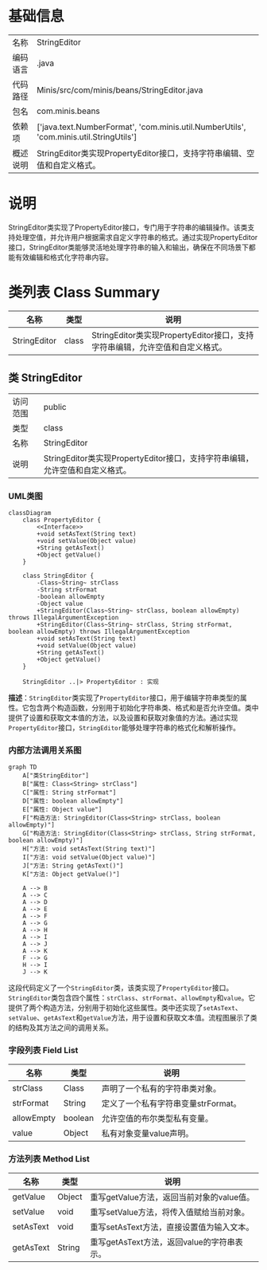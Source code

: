 # 基础信息

|      |      |
|------|------|
| 名称 | StringEditor |
| 编码语言 | .java |
| 代码路径 | Minis/src/com/minis/beans/StringEditor.java |
| 包名 | com.minis.beans |
| 依赖项 | ['java.text.NumberFormat', 'com.minis.util.NumberUtils', 'com.minis.util.StringUtils'] |
| 概述说明 | StringEditor类实现PropertyEditor接口，支持字符串编辑、空值和自定义格式。 |

# 说明

StringEditor类实现了PropertyEditor接口，专门用于字符串的编辑操作。该类支持处理空值，并允许用户根据需求自定义字符串的格式。通过实现PropertyEditor接口，StringEditor类能够灵活地处理字符串的输入和输出，确保在不同场景下都能有效编辑和格式化字符串内容。

# 类列表 Class Summary

| 名称   | 类型  | 说明 |
|-------|------|-------------|
| StringEditor | class | StringEditor类实现PropertyEditor接口，支持字符串编辑，允许空值和自定义格式。 |



## 类 StringEditor

|      |      |
|------|------|
| 访问范围 | public |
| 类型 | class |
| 名称 | StringEditor |
| 说明 | StringEditor类实现PropertyEditor接口，支持字符串编辑，允许空值和自定义格式。 |


### UML类图

```mermaid
classDiagram
    class PropertyEditor {
        <<Interface>>
        +void setAsText(String text)
        +void setValue(Object value)
        +String getAsText()
        +Object getValue()
    }

    class StringEditor {
        -Class~String~ strClass
        -String strFormat
        -boolean allowEmpty
        -Object value
        +StringEditor(Class~String~ strClass, boolean allowEmpty) throws IllegalArgumentException
        +StringEditor(Class~String~ strClass, String strFormat, boolean allowEmpty) throws IllegalArgumentException
        +void setAsText(String text)
        +void setValue(Object value)
        +String getAsText()
        +Object getValue()
    }

    StringEditor ..|> PropertyEditor : 实现
```

**描述**：`StringEditor`类实现了`PropertyEditor`接口，用于编辑字符串类型的属性。它包含两个构造函数，分别用于初始化字符串类、格式和是否允许空值。类中提供了设置和获取文本值的方法，以及设置和获取对象值的方法。通过实现`PropertyEditor`接口，`StringEditor`能够处理字符串的格式化和解析操作。


### 内部方法调用关系图

```mermaid
graph TD
    A["类StringEditor"]
    B["属性: Class<String> strClass"]
    C["属性: String strFormat"]
    D["属性: boolean allowEmpty"]
    E["属性: Object value"]
    F["构造方法: StringEditor(Class<String> strClass, boolean allowEmpty)"]
    G["构造方法: StringEditor(Class<String> strClass, String strFormat, boolean allowEmpty)"]
    H["方法: void setAsText(String text)"]
    I["方法: void setValue(Object value)"]
    J["方法: String getAsText()"]
    K["方法: Object getValue()"]

    A --> B
    A --> C
    A --> D
    A --> E
    A --> F
    A --> G
    A --> H
    A --> I
    A --> J
    A --> K
    F --> G
    H --> I
    J --> K
```

这段代码定义了一个`StringEditor`类，该类实现了`PropertyEditor`接口。`StringEditor`类包含四个属性：`strClass`、`strFormat`、`allowEmpty`和`value`。它提供了两个构造方法，分别用于初始化这些属性。类中还实现了`setAsText`、`setValue`、`getAsText`和`getValue`方法，用于设置和获取文本值。流程图展示了类的结构及其方法之间的调用关系。

### 字段列表 Field List

| 名称  | 类型  | 说明 |
|-------|-------|------|
| strClass | Class<String> | 声明了一个私有的字符串类对象。 |
| strFormat | String | 定义了一个私有字符串变量strFormat。 |
| allowEmpty | boolean | 允许空值的布尔类型私有变量。 |
| value | Object | 私有对象变量value声明。 |

### 方法列表 Method List

| 名称  | 类型  | 说明 |
|-------|-------|------|
| getValue | Object | 重写getValue方法，返回当前对象的value值。 |
| setValue | void | 重写setValue方法，将传入值赋给当前对象。 |
| setAsText | void | 重写setAsText方法，直接设置值为输入文本。 |
| getAsText | String | 重写getAsText方法，返回value的字符串表示。 |




